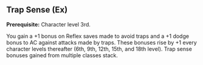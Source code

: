 Trap Sense (Ex)
----------

__Prerequisite:__ Character level 3rd.

You gain a +1 bonus on Reflex saves made to avoid traps and a +1 dodge bonus to AC against attacks made by traps. These bonuses rise by +1 every character levels thereafter (6th, 9th, 12th, 15th, and 18th level). Trap sense bonuses gained from multiple classes stack.

